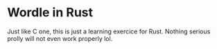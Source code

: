 # Wordle in Rust
Just like C one, this is just a learning exercice for Rust. Nothing serious prolly will not even work properly lol.

